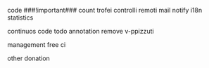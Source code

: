 code
###!important### count trofei
controlli remoti
mail notify
i18n
statistics

continuos code
todo annotation
remove v-ppizzuti

management
free ci

other
donation